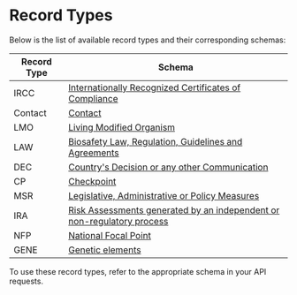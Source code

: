 # Record Types

Below is the list of available record types and their corresponding schemas:

| **Record Type** | **Schema**   |
| --------------- | ------------ |
| IRCC            | [Internationally Recognized Certificates of Compliance](/ircc/schema)   |
| Contact         | [Contact](/contact/schema)      |
| LMO         | [Living Modified Organism](/lmo/schema)      |
| LAW         | [Biosafety Law, Regulation, Guidelines and Agreements](/law/schema)      |
| DEC         | [Country's Decision or any other Communication](/dec/schema)      |
| CP         | [Checkpoint](/cp/schema)      |
| MSR         | [Legislative, Administrative or Policy Measures](/msr/schema)      |
| IRA         | [Risk Assessments generated by an independent or non-regulatory process](/ira/schema)      |
| NFP         | [National Focal Point](/nfp/schema)      |
| GENE         | [Genetic elements](/gene/schema)      |

To use these record types, refer to the appropriate schema in your API requests.